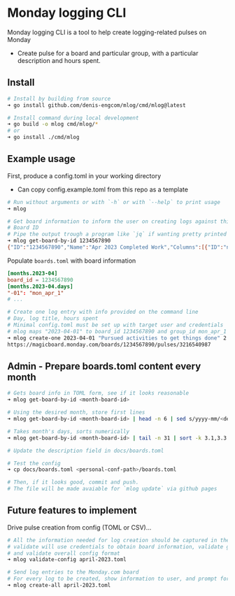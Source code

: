 # Monday logging CLI

Monday logging CLI is a tool to help create logging-related pulses on Monday
* Create pulse for a board and particular group, with a particular description and hours spent.

## Install

```sh
# Install by building from source
➜ go install github.com/denis-engcom/mlog/cmd/mlog@latest

# Install command during local development
➜ go build -o mlog cmd/mlog/*
# or
➜ go install ./cmd/mlog
```

## Example usage

First, produce a config.toml in your working directory
* Can copy config.example.toml from this repo as a template

```sh
# Run without arguments or with `-h` or with `--help` to print usage
➜ mlog

# Get board information to inform the user on creating logs against this board.
# Board ID
# Pipe the output trough a program like `jq` if wanting pretty printed or filtered
➜ mlog get-board-by-id 1234567890
{"ID":"1234567890","Name":"Apr 2023 Completed Work","Columns":[{"ID":"name","Title":"Name"},...],"Groups":[{"ID":"mon_apr_1","Title":"Mon Apr 1"},...]}
```

Populate `boards.toml` with board information
```toml
[months.2023-04]
board_id = 1234567890
[months.2023-04.days]
"-01": "mon_apr_1"
# ...
```

```sh
# Create one log entry with info provided on the command line
# Day, log title, hours spent
# Minimal config.toml must be set up with target user and credentials
# mlog maps "2023-04-01" to board_id 1234567890 and group_id mon_apr_1
➜ mlog create-one 2023-04-01 "Pursued activities to get things done" 2.5
https://magicboard.monday.com/boards/1234567890/pulses/3216540987
```

## Admin - Prepare boards.toml content every month

```sh
# Gets board info in TOML form, see if it looks reasonable
➜ mlog get-board-by-id <month-board-id>

# Using the desired month, store first lines
➜ mlog get-board-by-id <month-board-id> | head -n 6 | sed s/yyyy-mm/<desired-month>/g >> docs/boards.toml

# Takes month's days, sorts numerically
➜ mlog get-board-by-id <month-board-id> | tail -n 31 | sort -k 3.1,3.3 >> docs/boards.toml

# Update the description field in docs/boards.toml

# Test the config
➜ cp docs/boards.toml <personal-conf-path>/boards.toml

# Then, if it looks good, commit and push.
# The file will be made avaiable for `mlog update` via github pages
```

## Future features to implement

Drive pulse creation from config (TOML or CSV)...

```sh
# All the information needed for log creation should be captured in the toml
# validate will use credentials to obtain board information, validate group (day of the month) values,
# and validate overall config format
➜ mlog validate-config april-2023.toml

# Send log entries to the Monday.com board
# For every log to be created, show information to user, and prompt for confirmation
➜ mlog create-all april-2023.toml
```

